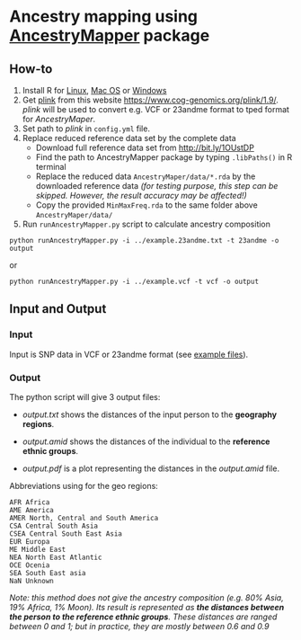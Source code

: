 # Ancestry mapping using [AncestryMapper](https://cran.r-project.org/web/packages/AncestryMapper/vignettes/AncestryMapper2.0.html) package

## How-to
1) Install R for [Linux](https://cran.r-project.org/bin/linux/), [Mac OS](https://cran.r-project.org/bin/macosx/) or [Windows](https://cran.r-project.org/bin/windows/base/)
2) Get [plink](https://www.cog-genomics.org/plink/1.9/) from this website https://www.cog-genomics.org/plink/1.9/. *plink* will be used to convert e.g. VCF or 23andme format to tped format for *AncestryMaper*.
3) Set path to *plink* in `config.yml` file.
4) Replace reduced reference data set by the complete data
   - Download full reference data set from http://bit.ly/1OUstDP
   - Find the path to AncestryMapper package by typing `.libPaths()` in R terminal
   - Replace the reduced data `AncestryMaper/data/*.rda` by the downloaded reference data *(for testing purpose, this step can be skipped. However, the result accuracy may be affected!)*
   - Copy the provided `MinMaxFreq.rda` to the same folder above `AncestryMaper/data/`
5) Run `runAncestryMapper.py` script to calculate ancestry composition
```
python runAncestryMapper.py -i ../example.23andme.txt -t 23andme -o output
```
or
```
python runAncestryMapper.py -i ../example.vcf -t vcf -o output
```

## Input and Output
### Input
Input is SNP data in VCF or 23andme format (see [example files](https://github.com/trvinh/genomes-io-prj/tree/master/ancestry)).

### Output
The python script will give 3 output files:

- *output.txt* shows the distances of the input person to the **geography regions**.

- *output.amid* shows the distances of the individual to the **reference ethnic groups**.

- *output.pdf* is a plot representing the distances in the *output.amid* file.

Abbreviations using for the geo regions:
```
AFR Africa
AME America
AMER North, Central and South America
CSA Central South Asia
CSEA Central South East Asia
EUR Europa
ME Middle East
NEA North East Atlantic
OCE Ocenia
SEA South East asia
NaN Unknown
```

*Note: this method does not give the ancestry composition (e.g. 80% Asia, 19% Africa, 1% Moon). Its result is represented as **the distances between the person to the reference ethnic groups**. These distances are ranged between 0 and 1; but in practice, they are mostly between 0.6 and 0.9*

